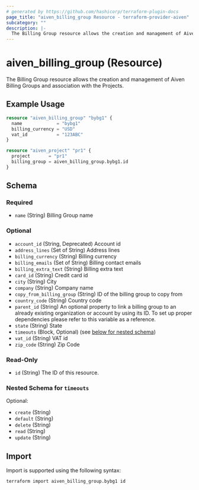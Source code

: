 ```yaml
---
# generated by https://github.com/hashicorp/terraform-plugin-docs
page_title: "aiven_billing_group Resource - terraform-provider-aiven"
subcategory: ""
description: |-
  The Billing Group resource allows the creation and management of Aiven Billing Groups and association with the Projects.
---
```


# aiven_billing_group (Resource)

The Billing Group resource allows the creation and management of Aiven Billing Groups and association with the Projects.

## Example Usage

```terraform
resource "aiven_billing_group" "bybg1" {
  name             = "bybg1"
  billing_currency = "USD"
  vat_id           = "123ABC"
}

resource "aiven_project" "pr1" {
  project       = "pr1"
  billing_group = aiven_billing_group.bybg1.id
}
```

<!-- schema generated by tfplugindocs -->
## Schema

### Required

- `name` (String) Billing Group name

### Optional

- `account_id` (String, Deprecated) Account id
- `address_lines` (Set of String) Address lines
- `billing_currency` (String) Billing currency
- `billing_emails` (Set of String) Billing contact emails
- `billing_extra_text` (String) Billing extra text
- `card_id` (String) Credit card id
- `city` (String) City
- `company` (String) Company name
- `copy_from_billing_group` (String) ID of the billing group to copy from
- `country_code` (String) Country code
- `parent_id` (String) An optional property to link a billing group to an already existing organization or account by using its ID. To set up proper dependencies please refer to this variable as a reference.
- `state` (String) State
- `timeouts` (Block, Optional) (see [below for nested schema](#nestedblock--timeouts))
- `vat_id` (String) VAT id
- `zip_code` (String) Zip Code

### Read-Only

- `id` (String) The ID of this resource.

<a id="nestedblock--timeouts"></a>
### Nested Schema for `timeouts`

Optional:

- `create` (String)
- `default` (String)
- `delete` (String)
- `read` (String)
- `update` (String)

## Import

Import is supported using the following syntax:

```shell
terraform import aiven_billing_group.bybg1 id
```
